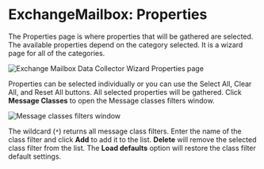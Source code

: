 # ExchangeMailbox: Properties

The Properties page is where properties that will be gathered are selected. The available properties depend on the category selected. It is a wizard page for all of the categories.

![Exchange Mailbox Data Collector Wizard Properties page](/img/product_docs/activitymonitor/activitymonitor/install/agent/properties.webp)

Properties can be selected individually or you can use the Select All, Clear All, and Reset All buttons. All selected properties will be gathered. Click __Message Classes__ to open the Message classes filters window.

![Message classes filters window](/img/product_docs/accessanalyzer/enterpriseauditor/admin/datacollector/exchangepublicfolder/messageclassesfilterswindow.webp)

The wildcard (```*```) returns all message class filters. Enter the name of the class filter and click __Add__ to add it to the list. __Delete__ will remove the selected class filter from the list. The __Load defaults__ option will restore the class filter default settings.

